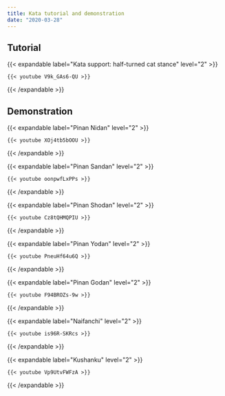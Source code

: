 ```yaml
---
title: Kata tutorial and demonstration
date: "2020-03-28"
---
```


## Tutorial

{{< expandable label="Kata support: half-turned cat stance" level="2" >}}

    {{< youtube V9k_GAs6-QU >}}

{{< /expandable >}}


## Demonstration

{{< expandable label="Pinan Nidan" level="2" >}}

    {{< youtube XOj4tb5bOOU >}}

{{< /expandable >}}


{{< expandable label="Pinan Sandan" level="2" >}}

    {{< youtube oonpwfLxPPs >}}

{{< /expandable >}}


{{< expandable label="Pinan Shodan" level="2" >}}

    {{< youtube Cz8tQHMQPIU >}}

{{< /expandable >}}


{{< expandable label="Pinan Yodan" level="2" >}}

    {{< youtube PneuHf64u6Q >}}

{{< /expandable >}}


{{< expandable label="Pinan Godan" level="2" >}}

    {{< youtube F94BROZs-9w >}}

{{< /expandable >}}


{{< expandable label="Naifanchi" level="2" >}}

    {{< youtube is96R-SKRcs >}}

{{< /expandable >}}


{{< expandable label="Kushanku" level="2" >}}

    {{< youtube Vp9UtvFWFzA >}}

{{< /expandable >}}
